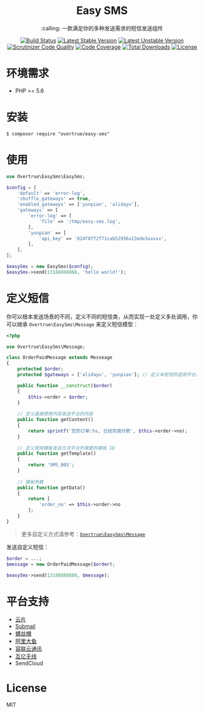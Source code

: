 <h1 align="center">Easy SMS</h1>

<p align="center">:calling: 一款满足你的多种发送需求的短信发送组件</p>

<p align="center">
<a href="https://travis-ci.org/overtrue/easy-sms"><img src="https://travis-ci.org/overtrue/easy-sms.svg?branch=master" alt="Build Status"></a>
<a href="https://packagist.org/packages/overtrue/easy-sms"><img src="https://poser.pugx.org/overtrue/easy-sms/v/stable.svg" alt="Latest Stable Version"></a>
<a href="https://packagist.org/packages/overtrue/easy-sms"><img src="https://poser.pugx.org/overtrue/easy-sms/v/unstable.svg" alt="Latest Unstable Version"></a>
<a href="https://scrutinizer-ci.com/g/overtrue/easy-sms/?branch=master"><img src="https://scrutinizer-ci.com/g/overtrue/easy-sms/badges/quality-score.png?b=master" alt="Scrutinizer Code Quality"></a>
<a href="https://scrutinizer-ci.com/g/overtrue/easy-sms/?branch=master"><img src="https://scrutinizer-ci.com/g/overtrue/easy-sms/badges/coverage.png?b=master" alt="Code Coverage"></a>
<a href="https://packagist.org/packages/overtrue/easy-sms"><img src="https://poser.pugx.org/overtrue/easy-sms/downloads" alt="Total Downloads"></a>
<a href="https://packagist.org/packages/overtrue/easy-sms"><img src="https://poser.pugx.org/overtrue/easy-sms/license" alt="License"></a>
</p>


# 环境需求

- PHP >= 5.6

# 安装

```shell
$ composer require "overtrue/easy-sms"
```

# 使用

```php
use Overtrue\EasySms\EasySms;

$config = [
    'default' => 'error-log',
    'shuffle_gateways' => true, 
    'enabled_gateways' => ['yunpian', 'alidayu'],
    'gateways' => [
        'error-log' => [
            'file' => '/tmp/easy-sms.log',
        ],
        'yunpian' => [
            'api_key' => '824f0ff2f71cab52936a13ede3xxxxx',
        ],
    ],
];

$easySms = new EasySms($config);
$easySms->send(13188888888, 'hello world!');
```

# 定义短信

你可以根本发送场景的不同，定义不同的短信类，从而实现一处定义多处调用，你可以继承 `Overtrue\EasySms\Message` 来定义短信模型：

```php
<?php

use Overtrue\EasySms\Message;

class OrderPaidMessage extends Messeage
{
    protected $order;
    protected $gateways = ['alidayu', 'yunpian']; // 定义本短信的适用平台，覆盖全局配置中的 `enabled_gateways`

    public function __construct($order)
    {
        $this->order = $order;
    }
        
    // 定义直接使用内容发送平台的内容
    public function getContent()
    {
        return sprintf('您的订单:%s, 已经完成付款', $this->order->no);    
    }
    
    // 定义使用模板发送方式平台所需要的模板 ID
    public function getTemplate()
    {
        return 'SMS_003'; 
    }
        
    // 模板参数
    public function getData()
    {
        return [
            'order_no' => $this->order->no    
        ];    
    }
}
```

> 更多自定义方式请参考：[`Overtrue\EasySms\Message`](Overtrue\EasySms\Message;)

发送自定义短信：

```php
$order = ...;
$message = new OrderPaidMessage($order);

$easySms->send(13188888888, $message);
```

# 平台支持

- [云片](https://github.com/overtrue/easy-sms/wiki/GateWays---Yunpian)
- [Submail](https://github.com/overtrue/easy-sms/wiki/GateWays---Submail)
- [螺丝帽](https://github.com/overtrue/easy-sms/wiki/GateWays---Luosimao)
- [阿里大鱼](https://github.com/overtrue/easy-sms/wiki/GateWays---AliDayu)
- [容联云通讯](https://github.com/overtrue/easy-sms/wiki/GateWays---Yuntongxun)
- [互亿无线](https://github.com/overtrue/easy-sms/wiki/GateWays---Huyi)
- SendCloud

# License

MIT
